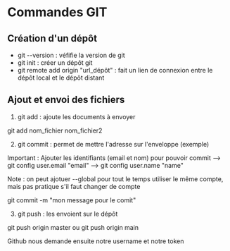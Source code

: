 # Commandes GIT

## Création d'un dépôt

- git --version : véfifie la version de git
- git init : créer un dépôt git
- git remote add origin "url_dépôt" : fait un lien de connexion entre le dépôt local et le dépôt distant

## Ajout et envoi des fichiers

1) git add : ajoute les documents à envoyer

git add nom_fichier nom_fichier2


2) git commit : permet de mettre l'adresse sur l'enveloppe (exemple)

Important : Ajouter les identifiants (email et nom) pour pouvoir commit
--> git config user.email "email"
--> git config user.name "name"

Note : on peut ajotuer --global pour tout le temps utiliser le même compte, mais pas pratique s'il faut changer de compte

git commit -m "mon message pour le comit"


3) git push : les envoient sur le dépôt

git push origin master 
ou
git push origin main


Github nous demande ensuite notre username et notre token
